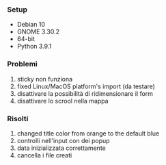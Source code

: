 ### Setup
- Debian 10
- GNOME 3.30.2
- 64-bit
- Python 3.9.1

### Problemi
1. sticky non funziona
2. fixed Linux/MacOS platform's import (da testare)
3. disattivare la possibilità di ridimensionare il form
4. disattivare lo scrool nella mappa

### Risolti
1. changed title color from orange to the default blue
2. controlli nell'input con dei popup
3. data inizializzata correttamente
4. cancella i file creati